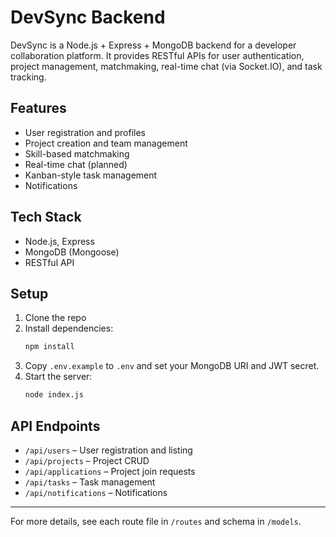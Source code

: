 # DevSync Backend

DevSync is a Node.js + Express + MongoDB backend for a developer collaboration platform. It provides RESTful APIs for user authentication, project management, matchmaking, real-time chat (via Socket.IO), and task tracking.

## Features
- User registration and profiles
- Project creation and team management
- Skill-based matchmaking
- Real-time chat (planned)
- Kanban-style task management
- Notifications

## Tech Stack
- Node.js, Express
- MongoDB (Mongoose)
- RESTful API

## Setup
1. Clone the repo
2. Install dependencies:
   ```zsh
   npm install
   ```
3. Copy `.env.example` to `.env` and set your MongoDB URI and JWT secret.
4. Start the server:
   ```zsh
   node index.js
   ```

## API Endpoints
- `/api/users` – User registration and listing
- `/api/projects` – Project CRUD
- `/api/applications` – Project join requests
- `/api/tasks` – Task management
- `/api/notifications` – Notifications

---

For more details, see each route file in `/routes` and schema in `/models`.
